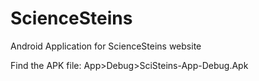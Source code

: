 # ScienceSteins
Android Application for ScienceSteins website

Find the APK file: App>Debug>SciSteins-App-Debug.Apk
